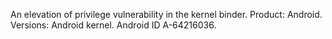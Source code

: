 An elevation of privilege vulnerability in the kernel binder. Product: Android. Versions: Android kernel. Android ID A-64216036.